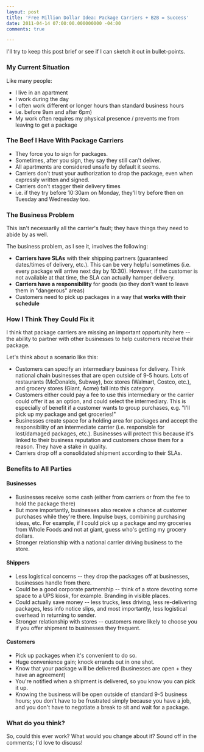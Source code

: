 ```yaml
---
layout: post
title: 'Free Million Dollar Idea: Package Carriers + B2B = Success'
date: 2011-04-14 07:00:00.000000000 -04:00
comments: true

---
```

I'll try to keep this post brief or see if I can sketch it out in bullet-points.

### My Current Situation
Like many people:

* I live in an apartment
* I work during the day
* I often work different or longer hours than standard business hours 
 * i.e. before 9am and after 6pm)
* My work often requires my physical presence / prevents me from leaving to get a package

### The Beef I Have With Package Carriers
* They force you to sign for packages.
* Sometimes, after you sign, they say they still can't deliver.
* All apartments are considered unsafe by default it seems.
* Carriers don't trust your authorization to drop the package, even when expressly written and signed.
* Carriers don't stagger their delivery times 
 * i.e. if they try before 10:30am on Monday, they'll try before then on Tuesday and Wednesday too. 
 
### The Business Problem
This isn't necessarily all the carrier's fault; they have things they need to abide by as well.

The business problem, as I see it, involves the following:

* **Carriers have SLAs** with their shipping partners (guaranteed dates/times of delivery, etc.). This can be very helpful sometimes (i.e. every package will arrive next day by 10:30). However, if the customer is not available at that time, the SLA can actually hamper delivery.
* **Carriers have a responsibility** for goods (so they don't want to leave them in "dangerous" areas)
* Customers need to pick up packages in a way that **works with their schedule**

### How I Think They Could Fix it
I think that package carriers are missing an important opportunity here -- the ability to partner with other businesses to help customers receive their package.

Let's think about a scenario like this:

* Customers can specify an intermediary business for delivery. Think national chain businesses that are open outside of 9-5 hours. Lots of restaurants (McDonalds, Subway), box stores (Walmart, Costco, etc.), and grocery stores (Giant, Acme) fall into this category.
* Customers either could pay a fee to use this intermediary or the carrier could offer it as an option, and could select the intermediary. This is especially of benefit if a customer wants to group purchases, e.g. "I'll pick up my package and get groceries!"
* Businesses create space for a holding area for packages and accept the responsibility of an intermediate carrier (i.e. responsible for lost/damaged packages, etc.). Businesses will protect this because it's linked to their business reputation and customers chose them for a reason. They have a stake in quality.
* Carriers drop off a consolidated shipment according to their SLAs.

### Benefits to All Parties
#### Businesses
* Businesses receive some cash (either from carriers or from the fee to hold the package there)
* But more importantly, businesses also receive a chance at customer purchases while they're there. Impulse buys, combining purchasing ideas, etc. For example, if I could pick up a package and my groceries from Whole Foods and not at giant, guess who's getting my grocery dollars.
* Stronger relationship with a national carrier driving business to the store.

#### Shippers
* Less logistical concerns -- they drop the packages off at businesses, businesses handle from there.
* Could be a good corporate partnership -- think of a store devoting some space to a UPS kiosk, for example. Branding in visible places.
* Could actually save money -- less trucks, less driving, less re-delivering packages, less info notice slips, and most importantly, less logistical overhead in returning to sender.
* Stronger relationship with stores -- customers more likely to choose you if you offer shipment to businesses they frequent.

#### Customers
* Pick up packages when it's convenient to do so.
* Huge convenience gain; knock errands out in one shot.
* Know that your package will be delivered (businesses are open + they have an agreement)
* You're notified when a shipment is delivered, so you know you can pick it up.
* Knowing the business will be open outside of standard 9-5 business hours; you don't have to be frustrated simply because you have a job, and you don't have to negotiate a break to sit and wait for a package.

### What do you think?
So, could this ever work? What would you change about it? Sound off in the comments; I'd love to discuss!
